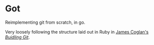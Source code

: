 # Got

Reimplementing git from scratch, in go.

Very loosely following the structure laid out in Ruby in [James Coglan's _Buidling Git_](https://shop.jcoglan.com/building-git/).
